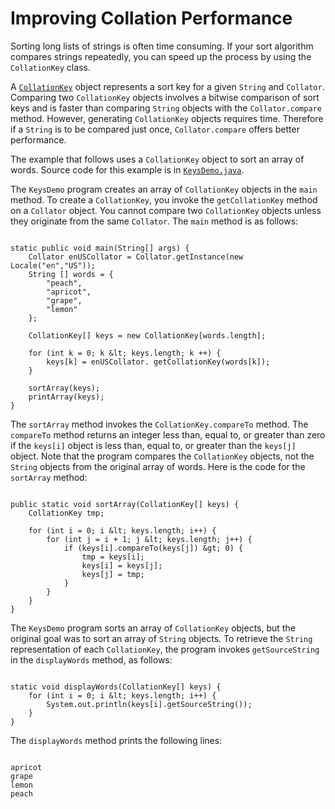 
# Improving Collation Performance

Sorting long lists of strings is often time consuming. If your sort algorithm compares strings repeatedly, you can speed up the process by using the `CollationKey` class.

A 
[`CollationKey`](https://docs.oracle.com/javase/8/docs/api/java/text/CollationKey.html) object represents a sort key for a given `String` and `Collator`. Comparing two `CollationKey` objects involves a bitwise comparison of sort keys and is faster than comparing `String` objects with the `Collator.compare` method. However, generating `CollationKey` objects requires time. Therefore if a `String` is to be compared just once, `Collator.compare` offers better performance.

The example that follows uses a `CollationKey` object to sort an array of words. Source code for this example is in 
[`KeysDemo.java`](examples/KeysDemo.java).

The `KeysDemo` program creates an array of `CollationKey` objects in the `main` method. To create a `CollationKey`, you invoke the `getCollationKey` method on a `Collator` object. You cannot compare two `CollationKey` objects unless they originate from the same `Collator`. The `main` method is as follows:

```

static public void main(String[] args) {
    Collator enUSCollator = Collator.getInstance(new Locale("en","US"));
    String [] words = {
        "peach",
        "apricot",
        "grape",
        "lemon"
    };

    CollationKey[] keys = new CollationKey[words.length];

    for (int k = 0; k &lt; keys.length; k ++) {
        keys[k] = enUSCollator. getCollationKey(words[k]);
    }

    sortArray(keys);
    printArray(keys);
}

```

The `sortArray` method invokes the `CollationKey.compareTo` method. The `compareTo` method returns an integer less than, equal to, or greater than zero if the `keys[i]` object is less than, equal to, or greater than the `keys[j]` object. Note that the program compares the `CollationKey` objects, not the `String` objects from the original array of words. Here is the code for the `sortArray` method:

```

public static void sortArray(CollationKey[] keys) {
    CollationKey tmp;

    for (int i = 0; i &lt; keys.length; i++) {
        for (int j = i + 1; j &lt; keys.length; j++) {
            if (keys[i].compareTo(keys[j]) &gt; 0) {
                tmp = keys[i];
                keys[i] = keys[j];
                keys[j] = tmp; 
            }
        }
    }
}

```

The `KeysDemo` program sorts an array of `CollationKey` objects, but the original goal was to sort an array of `String` objects. To retrieve the `String` representation of each `CollationKey`, the program invokes `getSourceString` in the `displayWords` method, as follows:

```

static void displayWords(CollationKey[] keys) {
    for (int i = 0; i &lt; keys.length; i++) {
        System.out.println(keys[i].getSourceString());
    }
}

```

The `displayWords` method prints the following lines:

```

apricot
grape
lemon
peach

```
